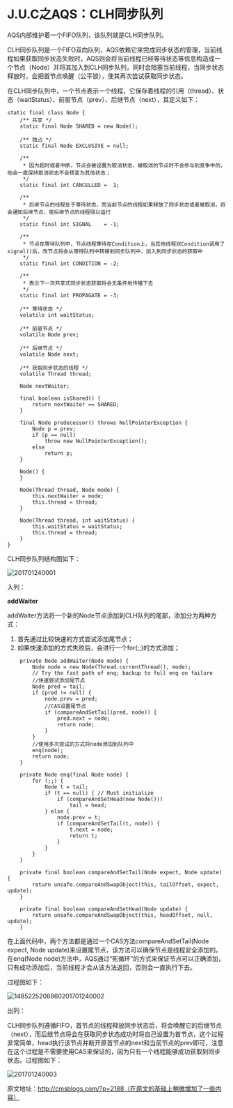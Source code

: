 # J.U.C之AQS：CLH同步队列

AQS内部维护着一个FIFO队列，该队列就是CLH同步队列。

CLH同步队列是一个FIFO双向队列，AQS依赖它来完成同步状态的管理，当前线程如果获取同步状态失败时，AQS则会将当前线程已经等待状态等信息构造成一个节点（Node）并将其加入到CLH同步队列，同时会阻塞当前线程，当同步状态释放时，会把首节点唤醒（公平锁），使其再次尝试获取同步状态。

在CLH同步队列中，一个节点表示一个线程，它保存着线程的引用（thread）、状态（waitStatus）、前驱节点（prev）、后继节点（next），其定义如下：

```
static final class Node {
    /** 共享 */
    static final Node SHARED = new Node();

    /** 独占 */
    static final Node EXCLUSIVE = null;

    /**
     * 因为超时或者中断，节点会被设置为取消状态，被取消的节点时不会参与到竞争中的，他会一直保持取消状态不会转变为其他状态；
     */
    static final int CANCELLED =  1;

    /**
     * 后继节点的线程处于等待状态，而当前节点的线程如果释放了同步状态或者被取消，将会通知后继节点，使后继节点的线程得以运行
     */
    static final int SIGNAL    = -1;

    /**
     * 节点在等待队列中，节点线程等待在Condition上，当其他线程对Condition调用了signal()后，改节点将会从等待队列中转移到同步队列中，加入到同步状态的获取中
     */
    static final int CONDITION = -2;

    /**
     * 表示下一次共享式同步状态获取将会无条件地传播下去
     */
    static final int PROPAGATE = -3;

    /** 等待状态 */
    volatile int waitStatus;

    /** 前驱节点 */
    volatile Node prev;

    /** 后继节点 */
    volatile Node next;

    /** 获取同步状态的线程 */
    volatile Thread thread;

    Node nextWaiter;

    final boolean isShared() {
        return nextWaiter == SHARED;
    }

    final Node predecessor() throws NullPointerException {
        Node p = prev;
        if (p == null)
            throw new NullPointerException();
        else
            return p;
    }

    Node() {
    }

    Node(Thread thread, Node mode) {
        this.nextWaiter = mode;
        this.thread = thread;
    }

    Node(Thread thread, int waitStatus) {
        this.waitStatus = waitStatus;
        this.thread = thread;
    }
}
```

CLH同步队列结构图如下：

![201701240001](http://cmsblogs.qiniudn.com/wp-content/uploads/2017/03/201701240001_thumb-1.png)

入列：

**addWaiter**

addWaiter方法将一个新的Node节点添加到CLH队列的尾部，添加分为两种方式：

1. 首先通过比较快速的方式尝试添加尾节点；
2. 如果快速添加的方式失败后，会进行一个for(;;)的方式添加；

```
    private Node addWaiter(Node mode) {
        Node node = new Node(Thread.currentThread(), mode);
        // Try the fast path of enq; backup to full enq on failure
        //快速尝试添加尾节点
        Node pred = tail;
        if (pred != null) {
            node.prev = pred;
            //CAS设置尾节点
            if (compareAndSetTail(pred, node)) {
                pred.next = node;
                return node;
            }
        }
        //使用多次尝试的方式将node添加到队列中
        enq(node);
        return node;
    }
    
    private Node enq(final Node node) {
        for (;;) {
            Node t = tail;
            if (t == null) { // Must initialize
                if (compareAndSetHead(new Node()))
                    tail = head;
            } else {
                node.prev = t;
                if (compareAndSetTail(t, node)) {
                    t.next = node;
                    return t;
                }
            }
        }
    }
    
    private final boolean compareAndSetTail(Node expect, Node update) {
        return unsafe.compareAndSwapObject(this, tailOffset, expect, update);
    }
    
    private final boolean compareAndSetHead(Node update) {
        return unsafe.compareAndSwapObject(this, headOffset, null, update);
    }
```

在上面代码中，两个方法都是通过一个CAS方法compareAndSetTail(Node expect, Node update)来设置尾节点，该方法可以确保节点是线程安全添加的。在enq(Node node)方法中，AQS通过“死循环”的方式来保证节点可以正确添加，只有成功添加后，当前线程才会从该方法返回，否则会一直执行下去。

过程图如下：

![1485225206860201701240002](http://cmsblogs.qiniudn.com/wp-content/uploads/2017/03/1485225206860201701240002_thumb.png)

出列：

CLH同步队列遵循FIFO，首节点的线程释放同步状态后，将会唤醒它的后继节点（next），而后继节点将会在获取同步状态成功时将自己设置为首节点，这个过程非常简单，head执行该节点并断开原首节点的next和当前节点的prev即可，注意在这个过程是不需要使用CAS来保证的，因为只有一个线程能够成功获取到同步状态。过程图如下：

![201701240003](http://cmsblogs.qiniudn.com/wp-content/uploads/2017/03/201701240003_thumb.png)

原文地址：http://cmsblogs.com/?p=2188（在原文的基础上稍微增加了一些内容）



